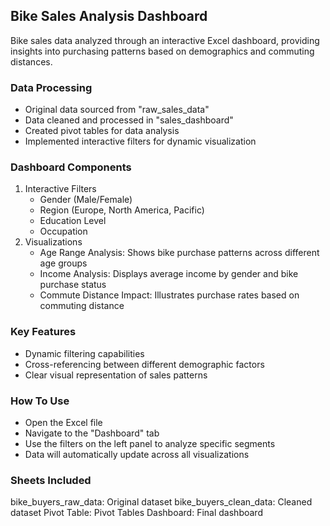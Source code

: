 ## Bike Sales Analysis Dashboard

Bike sales data analyzed through an interactive Excel dashboard, providing insights into purchasing patterns based on demographics and commuting distances.

### Data Processing

- Original data sourced from "raw_sales_data"
- Data cleaned and processed in "sales_dashboard"
- Created pivot tables for data analysis
- Implemented interactive filters for dynamic visualization

### Dashboard Components

 1. Interactive Filters
    - Gender (Male/Female)
    - Region (Europe, North America, Pacific)
    - Education Level
    - Occupation
  2. Visualizations
     - Age Range Analysis: Shows bike purchase patterns across different age groups
     - Income Analysis: Displays average income by gender and bike purchase status
     - Commute Distance Impact: Illustrates purchase rates based on commuting distance

### Key Features

- Dynamic filtering capabilities
- Cross-referencing between different demographic factors
- Clear visual representation of sales patterns
  
### How To Use

- Open the Excel file
- Navigate to the "Dashboard" tab
- Use the filters on the left panel to analyze specific segments
- Data will automatically update across all visualizations

### Sheets Included

bike_buyers_raw_data: Original dataset
bike_buyers_clean_data: Cleaned dataset
Pivot Table: Pivot Tables
Dashboard: Final dashboard 

